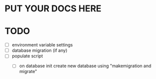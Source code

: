 # PUT YOUR DOCS HERE

# TODO 
- [ ] environment variable settings
- [ ] database migration (if any)
- [ ] populate script
  - [ ] on database init create new database using "makemigration and migrate"

  